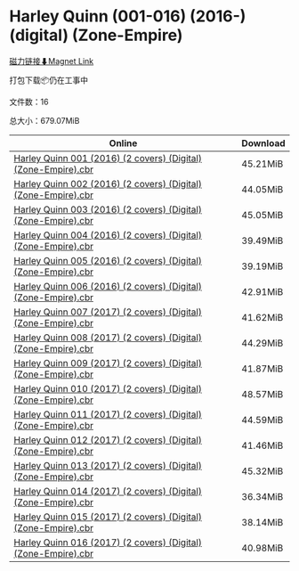 # Harley Quinn (001-016) (2016-) (digital) (Zone-Empire)

[磁力链接⬇Magnet Link](magnet:?xt=urn:btih:d952c871d023d882601613f79fb2591fc704fcf7&dn=Harley%20Quinn%20%28001-016%29%20%282016-%29%20%28digital%29%20%28Zone-Empire%29)

打包下载📦仍在工事中

文件数：16

总大小：679.07MiB

Online | Download
--- | ---
[Harley Quinn 001 (2016) (2 covers) (Digital) (Zone-Empire).cbr](https://github.com/alicewish/markdown/blob/master/comic/Harley-Quinn-001-2016-2-covers-Digital-Zone-Empire-cbr.md) | 45.21MiB
[Harley Quinn 002 (2016) (2 covers) (Digital) (Zone-Empire).cbr](https://github.com/alicewish/markdown/blob/master/comic/Harley-Quinn-002-2016-2-covers-Digital-Zone-Empire-cbr.md) | 44.05MiB
[Harley Quinn 003 (2016) (2 covers) (Digital) (Zone-Empire).cbr](https://github.com/alicewish/markdown/blob/master/comic/Harley-Quinn-003-2016-2-covers-Digital-Zone-Empire-cbr.md) | 45.05MiB
[Harley Quinn 004 (2016) (2 covers) (Digital) (Zone-Empire).cbr](https://github.com/alicewish/markdown/blob/master/comic/Harley-Quinn-004-2016-2-covers-Digital-Zone-Empire-cbr.md) | 39.49MiB
[Harley Quinn 005 (2016) (2 covers) (Digital) (Zone-Empire).cbr](https://github.com/alicewish/markdown/blob/master/comic/Harley-Quinn-005-2016-2-covers-Digital-Zone-Empire-cbr.md) | 39.19MiB
[Harley Quinn 006 (2016) (2 covers) (Digital) (Zone-Empire).cbr](https://github.com/alicewish/markdown/blob/master/comic/Harley-Quinn-006-2016-2-covers-Digital-Zone-Empire-cbr.md) | 42.91MiB
[Harley Quinn 007 (2017) (2 covers) (Digital) (Zone-Empire).cbr](https://github.com/alicewish/markdown/blob/master/comic/Harley-Quinn-007-2017-2-covers-Digital-Zone-Empire-cbr.md) | 41.62MiB
[Harley Quinn 008 (2017) (2 covers) (Digital) (Zone-Empire).cbr](https://github.com/alicewish/markdown/blob/master/comic/Harley-Quinn-008-2017-2-covers-Digital-Zone-Empire-cbr.md) | 44.29MiB
[Harley Quinn 009 (2017) (2 covers) (Digital) (Zone-Empire).cbr](https://github.com/alicewish/markdown/blob/master/comic/Harley-Quinn-009-2017-2-covers-Digital-Zone-Empire-cbr.md) | 41.87MiB
[Harley Quinn 010 (2017) (2 covers) (Digital) (Zone-Empire).cbr](https://github.com/alicewish/markdown/blob/master/comic/Harley-Quinn-010-2017-2-covers-Digital-Zone-Empire-cbr.md) | 48.57MiB
[Harley Quinn 011 (2017) (2 covers) (Digital) (Zone-Empire).cbr](https://github.com/alicewish/markdown/blob/master/comic/Harley-Quinn-011-2017-2-covers-Digital-Zone-Empire-cbr.md) | 44.59MiB
[Harley Quinn 012 (2017) (2 covers) (Digital) (Zone-Empire).cbr](https://github.com/alicewish/markdown/blob/master/comic/Harley-Quinn-012-2017-2-covers-Digital-Zone-Empire-cbr.md) | 41.46MiB
[Harley Quinn 013 (2017) (2 covers) (Digital) (Zone-Empire).cbr](https://github.com/alicewish/markdown/blob/master/comic/Harley-Quinn-013-2017-2-covers-Digital-Zone-Empire-cbr.md) | 45.32MiB
[Harley Quinn 014 (2017) (2 covers) (Digital) (Zone-Empire).cbr](https://github.com/alicewish/markdown/blob/master/comic/Harley-Quinn-014-2017-2-covers-Digital-Zone-Empire-cbr.md) | 36.34MiB
[Harley Quinn 015 (2017) (2 covers) (Digital) (Zone-Empire).cbr](https://github.com/alicewish/markdown/blob/master/comic/Harley-Quinn-015-2017-2-covers-Digital-Zone-Empire-cbr.md) | 38.14MiB
[Harley Quinn 016 (2017) (2 covers) (Digital) (Zone-Empire).cbr](https://github.com/alicewish/markdown/blob/master/comic/Harley-Quinn-016-2017-2-covers-Digital-Zone-Empire-cbr.md) | 40.98MiB